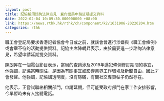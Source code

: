 ```yaml
---
layout: post
title: 記協稱須諮詢法律意見　冀向當局申請延期提交資料
date: 2022-02-04 10:09:30.000000000 +08:00
link: https://news.rthk.hk/rthk/ch/component/k2/1631906-20220204.htm
categories: rthk
---
```


職工會登記局要求香港記者協會今日或之前，就該會曾進行涉嫌與《職工會條例》或會章不符的活動提供資料。記協主席陳朗昇表示，由於需要進一步諮詢法律意見，希望申請延期提交資料。

陳朗昇在一個電台節目表示，當局的查詢涉及2019年逃犯條例修訂期間的事宜，他強調，記協當時關注，是因為有關事宜或影響業界工作環境及新聞自由，因此才會發聲。他強調，記協講透明度，沒有隱瞞，有關社交專頁帖子仍然存在。

他表示，正嘗試聯絡相關部門，申請延期，但可能受政府部門在家工作安排影響，今早暫時未有人接聽電話。

